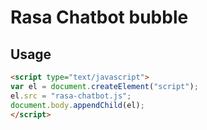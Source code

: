 # Rasa Chatbot bubble

## Usage

```html
<script type="text/javascript">
var el = document.createElement("script");
el.src = "rasa-chatbot.js";
document.body.appendChild(el);
</script>
```
